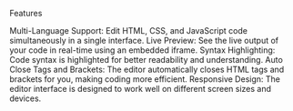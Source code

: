 Features

Multi-Language Support: Edit HTML, CSS, and JavaScript code simultaneously in a single interface.
Live Preview: See the live output of your code in real-time using an embedded iframe.
Syntax Highlighting: Code syntax is highlighted for better readability and understanding.
Auto Close Tags and Brackets: The editor automatically closes HTML tags and brackets for you, making coding more efficient.
Responsive Design: The editor interface is designed to work well on different screen sizes and devices.
